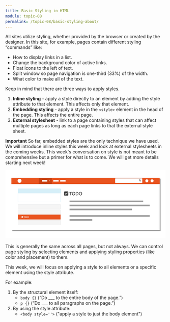 ```yaml
---
title: Basic Styling in HTML
module: topic-08
permalink: /topic-08/basic-styling-about/
---
```


<div class="divider-heading"></div>

All sites utilize styling, whether provided by the browser or created by the designer. In this site, for example, pages contain different styling “commands” like:
- How to display links in a list.
- Change the background color of active links.
- Float icons to the left of text.
- Split window so page navigation is one-third (33%) of the width.
- What color to make all of the text.

Keep in mind that there are three ways to apply styles.

1. **Inline styling** - apply a style directly to an element by adding the style attribute to that element.  This affects only that element.
2. **Embedding styling** - apply a style in the `<style>` element in the head of the page.  This affects the entire page.
3. **External stylesheet** - link to a page containing styles that can affect multiple pages as long as each page links to that the external style sheet.

**Important**
So far, embedded styles are the only technique we have used. We will introduce inline styles this week and look at external stylesheets in the coming weeks. This week's conversation on style is not meant to be comprehensive but a primer for what is to come.  We will get more details starting next week!

<img src="../img/site-style-example.gif" alt="areas of the site highlighted by styling" title="Site Style" />

This is generally the same across all pages, but not always. We can control page styling by selecting elements and applying styling properties (like color and placement) to them.

This week, we will focus on applying a style to all elements or a specific element using the style attribute.

For example:

1. By the structural element itself:
    - `body {}` (“Do ___ to the entire body of the page.”)
    - `p {}` (“Do ___ to all paragraphs on the page.”)
2. By using the style attribute:
    - `<body style=''>` ("apply a style to just the body element")
    

